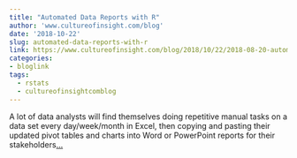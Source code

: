 ```yaml
---
title: "Automated Data Reports with R"
author: 'www.cultureofinsight.com/blog'
date: '2018-10-22'
slug: automated-data-reports-with-r
link: https://www.cultureofinsight.com/blog/2018/10/22/2018-08-20-automated-data-reports-with-r/
categories:
- bloglink
tags:
  - rstats
  - cultureofinsightcomblog
---
```


A lot of data analysts will find themselves doing repetitive manual tasks on a data set every day/week/month in Excel, then copying and pasting their updated pivot tables and charts into Word or PowerPoint reports for their stakeholders[... <i class="fas fa-external-link-alt"></i>](https://www.cultureofinsight.com/blog/2018/10/22/2018-08-20-automated-data-reports-with-r/)

